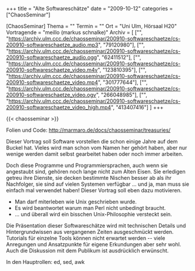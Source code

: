 +++
title = "Alte Softwareschätze"
date = "2009-10-12"
categories = ["ChaosSeminar"]

[ChaosSeminar]
Thema = ""
Termin = ""
Ort = "Uni Ulm, Hörsaal H20"
Vortragende = "meillo (markus schnalke)"
Archiv = [
	["", "https://archiv.ulm.ccc.de/chaosseminar/200910-softwareschaetze/cs-200910-softwareschaetze_audio.mp3", "79120980"],
	["", "https://archiv.ulm.ccc.de/chaosseminar/200910-softwareschaetze/cs-200910-softwareschaetze_audio.ogg", "62411512"],
	["", "https://archiv.ulm.ccc.de/chaosseminar/200910-softwareschaetze/cs-200910-softwareschaetze_video.m4v", "123810395"],
	["", "https://archiv.ulm.ccc.de/chaosseminar/200910-softwareschaetze/cs-200910-softwareschaetze_video.mp4", "301777644"],
	["", "https://archiv.ulm.ccc.de/chaosseminar/200910-softwareschaetze/cs-200910-softwareschaetze_video.ogv", "266048985"],
	["", "https://archiv.ulm.ccc.de/chaosseminar/200910-softwareschaetze/cs-200910-softwareschaetze_video_high.mp4", "413407416"]
	]
+++

{{< chaosseminar >}}
 
Folien und Code: http://marmaro.de/docs/chaosseminar/treasuries/

Dieser Vortrag soll Software vorstellen die schon einige Jahre auf dem Buckel hat. Vieles wird man schon vom Namen her gehört haben, aber nur wenige werden damit selbst gearbeitet haben oder noch immer arbeiten.

Doch diese Programme und Programmiersprachen, auch wenn sie angestaubt sind, gehören noch lange nicht zum Alten Eisen. Sie erledigen getreu ihre Dienste, sie decken bestimmte Nischen besser ab als ihr Nachfolger, sie sind auf vielen Systemen verfügbar ... und ja, man muss sie einfach mal verwendet haben! Dieser Vortrag soll eben dazu motivieren.

- Man darf miterleben wie Unix geschrieben wurde.
- Es wird beantwortet warum man Perl nicht unbedingt braucht.
- ... und überall wird ein bisschen Unix-Philosophie versteckt sein.


Die Präsentation dieser Softwareschätze wird mit technischen Details und Hintergrundwissen aus vergangenen Zeiten ausgeschmückt werden. Tutorials für einzelne Tools können nicht erwartet werden -- viele Anregungen und Ansatzpunkte für eigene Erkundungen aber sehr wohl. Auch die Diskussion mit dem Publikum ist ausdrücklich erwünscht.

In den Hauptrollen: ed, sed, awk

